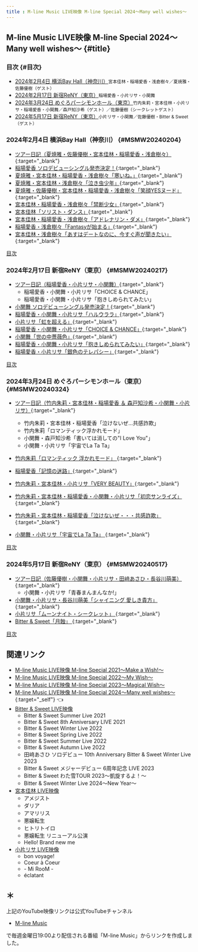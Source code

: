 ```yaml
---
title : M-line Music LIVE映像 M-line Special 2024～Many well wishes～
---
```

## M-line Music LIVE映像 M-line Special 2024～Many well wishes～ {#title}

### 目次 {#目次}

* [2024年2月4日 横浜Bay Hall（神奈川）](#MSMW20240204)<small>宮本佳林・稲場愛香・浅倉樹々／夏焼雅・佐藤優樹（ゲスト）</small>
* [2024年2月17日 新宿ReNY（東京）](#MSMW20240217)<small>稲場愛香・小片リサ・小関舞</small>
* [2024年3月24日 めぐろパーシモンホール（東京）](#MSMW20240324)<small>竹内朱莉・宮本佳林・小片リサ・稲場愛香・小関舞／森戸知沙希（ゲスト）／佐藤優樹（シークレットゲスト）</small>
* [2024年5月17日 新宿ReNY（東京）](#MSMW20240517)<small>小片リサ・小関舞／佐藤優樹・Bitter & Sweet（ゲスト）</small>

### 2024年2月4日 横浜Bay Hall（神奈川） {#MSMW20240204}
* [<i class="fa-lg fa-brands fa-youtube"></i> ツアー日記（夏焼雅・佐藤優樹・宮本佳林・稲場愛香・浅倉樹々）](https://www.youtube.com/watch?v=cfecJKr3EMM&t=25m48s){:target="_blank"}
* [<i class="fa-lg fa-brands fa-youtube"></i> 稲場愛香 ソロデビューシングル発売決定！](https://www.youtube.com/watch?v=IoF3qYSecSM&t=11m1s){:target="_blank"}
* [<i class="fa-lg fa-brands fa-youtube"></i> 夏焼雅・宮本佳林・稲場愛香・浅倉樹々「寒いね。」](https://www.youtube.com/watch?v=Zc7-o-E6_7E&t=13m59s){:target="_blank"}
* [<i class="fa-lg fa-brands fa-youtube"></i> 夏焼雅・宮本佳林・浅倉樹々「泣き虫少年」](https://www.youtube.com/watch?v=hDkrX2T-dYI&t=2m57s){:target="_blank"}
* [<i class="fa-lg fa-brands fa-youtube"></i> 夏焼雅・佐藤優樹・宮本佳林・稲場愛香・浅倉樹々「笑顔YESヌード」 ](https://www.youtube.com/watch?v=XCXQ8NAvASY&t=4m1s){:target="_blank"}
* [<i class="fa-lg fa-brands fa-youtube"></i> 宮本佳林・稲場愛香・浅倉樹々「禁断少女」](https://www.youtube.com/watch?v=40YU6dzsTF8&t=3m42s){:target="_blank"}
* [<i class="fa-lg fa-brands fa-youtube"></i> 宮本佳林「ソリスト・ダンス」](https://www.youtube.com/watch?v=40YU6dzsTF8&t=14m33s){:target="_blank"}
* [<i class="fa-lg fa-brands fa-youtube"></i> 宮本佳林・稲場愛香・浅倉樹々「アドレナリン・ダメ」](https://www.youtube.com/watch?v=33a1T3Mf2tA&t=3m15s){:target="_blank"}
* [<i class="fa-lg fa-brands fa-youtube"></i> 稲場愛香・浅倉樹々「Fantasyが始まる」](https://www.youtube.com/watch?v=vcrPriJC9jk&t=3m19s){:target="_blank"}
* [<i class="fa-lg fa-brands fa-youtube"></i> 宮本佳林・浅倉樹々「あすはデートなのに、今すぐ声が聞きたい」](https://www.youtube.com/watch?v=VHLUIsEOy_M&t=25m43s){:target="_blank"}
 
[<i class="fa-solid fa-square-caret-up"></i> 目次](#目次)

### 2024年2月17日 新宿ReNY（東京） {#MSMW20240217}
* [<i class="fa-lg fa-brands fa-youtube"></i> ツアー日記（稲場愛香・小片リサ・小関舞）](https://www.youtube.com/watch?v=XCXQ8NAvASY&t=23m52s){:target="_blank"}
  * 稲場愛香・小関舞・小片リサ「CHOICE & CHANCE」
  * 稲場愛香・小関舞・小片リサ「抱きしめられてみたい」
* [<i class="fa-lg fa-brands fa-youtube"></i> 小関舞 ソロデビューシングル発売決定！](https://www.youtube.com/watch?v=Zc7-o-E6_7E&t=10m44s){:target="_blank"}
* [<i class="fa-lg fa-brands fa-youtube"></i> 稲場愛香・小関舞・小片リサ「ハルウララ」](https://www.youtube.com/watch?v=T_GZW_myPSM&t=3m13s){:target="_blank"}
* [<i class="fa-lg fa-brands fa-youtube"></i> 小片リサ「虹を超える」](https://www.youtube.com/watch?v=T_GZW_myPSM&t=16m1s){:target="_blank"}
* [<i class="fa-lg fa-brands fa-youtube"></i> 稲場愛香・小関舞・小片リサ「CHOICE & CHANCE」](https://www.youtube.com/watch?v=6tTp_3CWGns&t=4m42s){:target="_blank"}
* [<i class="fa-lg fa-brands fa-youtube"></i> 小関舞「世の中薔薇色」](https://www.youtube.com/watch?v=CmJt6wKKEYA&t=16m52s){:target="_blank"}
* [<i class="fa-lg fa-brands fa-youtube"></i> 稲場愛香・小関舞・小片リサ「抱きしめられてみたい」](https://www.youtube.com/watch?v=CmJt6wKKEYA&t=3m9s){:target="_blank"}
* [<i class="fa-lg fa-brands fa-youtube"></i> 稲場愛香・小片リサ「銀色のテレパシー」](https://www.youtube.com/watch?v=HiuMx6GS4VU&t=25m58s){:target="_blank"}

[<i class="fa-solid fa-square-caret-up"></i> 目次](#目次)

### 2024年3月24日 めぐろパーシモンホール（東京） {#MSMW20240324}
* [<i class="fa-lg fa-brands fa-youtube"></i> ツアー日記（竹内朱莉・宮本佳林・稲場愛香 ＆ 森戸知沙希・小関舞・小片リサ）](https://www.youtube.com/watch?v=60ZPECtPC8Y&t=21m39s){:target="_blank"}
  * 竹内朱莉・宮本佳林・稲場愛香「泣けないぜ…共感詐欺」
  * 竹内朱莉「ロマンティック浮かれモード」
  * 小関舞・森戸知沙希「書いては消しての"I Love You"」
  * 小関舞・小片リサ「宇宙でLa Ta Ta」

* [<i class="fa-lg fa-brands fa-youtube"></i> 竹内朱莉「ロマンティック 浮かれモード」 ](https://www.youtube.com/watch?v=33a1T3Mf2tA&t=11m30s){:target="_blank"}
* [<i class="fa-lg fa-brands fa-youtube"></i> 稲場愛香「記憶の迷路」](https://www.youtube.com/watch?v=vcrPriJC9jk&t=12m30s){:target="_blank"}
* [<i class="fa-lg fa-brands fa-youtube"></i> 竹内朱莉・宮本佳林・小片リサ「VERY BEAUTY」](https://www.youtube.com/watch?v=A2VQ-Saeo2Q&t=13m17s){:target="_blank"}
* [<i class="fa-lg fa-brands fa-youtube"></i> 竹内朱莉・宮本佳林・稲場愛香・小関舞・小片リサ「初恋サンライズ」](https://www.youtube.com/watch?v=60ZPECtPC8Y&t=2m19s){:target="_blank"}
* [<i class="fa-lg fa-brands fa-youtube"></i> 竹内朱莉・宮本佳林・稲場愛香「泣けないぜ・・・共感詐欺」](https://www.youtube.com/watch?v=HiuMx6GS4VU&t=3m7s){:target="_blank"}
* [<i class="fa-lg fa-brands fa-youtube"></i> 小関舞・小片リサ「宇宙でLa Ta Ta」 ](https://www.youtube.com/watch?v=LGna425ZREw&t=12m6s){:target="_blank"}

[<i class="fa-solid fa-square-caret-up"></i> 目次](#目次)


### 2024年5月17日 新宿ReNY（東京） {#MSMW20240517}
* [<i class="fa-lg fa-brands fa-youtube"></i> ツアー日記（佐藤優樹・小関舞・小片リサ・田﨑あさひ・長谷川萌美）](https://www.youtube.com/watch?v=yIM4iZMr8A0&t=1508s){:target="_blank"}
  * 小関舞・小片リサ「青春まんまんなか!」
* [<i class="fa-lg fa-brands fa-youtube"></i> 小関舞・小片リサ・長谷川萌美「シャイニング 愛しき貴方」 ](https://www.youtube.com/watch?v=LGna425ZREw&t=6m19s){:target="_blank"}
* [<i class="fa-lg fa-brands fa-youtube"></i> 小片リサ「ムーンナイト・シークレット」 ](https://www.youtube.com/watch?v=yIM4iZMr8A0&t=3m19s){:target="_blank"}
* [<i class="fa-lg fa-brands fa-youtube"></i> Bitter & Sweet「月蝕」 ](https://www.youtube.com/watch?v=yIM4iZMr8A0&t=13m9s){:target="_blank"}

[<i class="fa-solid fa-square-caret-up"></i> 目次](#目次)

## 関連リンク
* [M-line Music LIVE映像 M-line Special 2021～Make a Wish!～](./MSMW2021.md)
* [M-line Music LIVE映像 M-line Special 2022～My Wish～](./MSMW2022.md)
* [M-line Music LIVE映像 M-line Special 2023～Magical Wish～](./MSMW2023.md)
* [M-line Music LIVE映像 M-line Special 2024～Many well wishes～](#title){:target="_self"} 👈
* [Bitter & Sweet LIVE映像](./bittersweet.md)
  * Bitter & Sweet Summer Live 2021
  * Bitter & Sweet 8th Anniversary LIVE 2021
  * Bitter & Sweet Winter Live 2022
  * Bitter & Sweet Spring Live 2022
  * Bitter & Sweet Summer Live 2022
  * Bitter & Sweet Autumn Live 2022
  * 田﨑あさひ ソロデビュー 10th Anniversary Bitter & Sweet Winter Live 2023
  * Bitter & Sweet メジャーデビュー 6周年記念 LIVE 2023
  * Bitter & Sweet わた雪TOUR 2023～凱旋するよ！～
  * Bitter & Sweet Winter Live 2024～New Year～
* [宮本佳林 LIVE映像](./karin.md)
  * アメジスト
  * ダリア
  * アマリリス
  * 悪嬢転生
  * ヒトリトイロ
  * 悪嬢転生 リニューアル公演
  * Hello! Brand new me
* [小片リサ LIVE映像](./risa.md)
  * bon voyage!
  * Coeur à Coeur
  * \- Mi RooM \-
  * éclatant

## ＊

上記のYouTube映像リンクは公式YouTubeチャンネル

* [<i class="fa-lg fa-brands fa-youtube"></i> M-line Music](https://www.youtube.com/@mlinemusic)  

で毎週金曜日19:00より配信される番組「M-line Music」からリンクを作成しました。